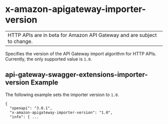 # x\-amazon\-apigateway\-importer\-version<a name="api-gateway-swagger-extensions-importer-version"></a>


|  | 
| --- |
| HTTP APIs are in beta for Amazon API Gateway and are subject to change\. | 

 Specifies the version of the API Gateway import algorithm for HTTP APIs\. Currently, the only supported value is `1.0`\.

## api\-gateway\-swagger\-extensions\-importer\-version Example<a name="api-gateway-swagger-extensions-importer-version-example"></a>

 The following example sets the importer version to `1.0`\.

```
{
  "openapi": "3.0.1",
  "x-amazon-apigateway-importer-version": "1.0",
  "info": { ...
```